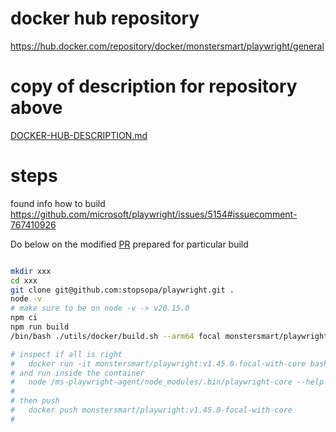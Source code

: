 

# docker hub repository

https://hub.docker.com/repository/docker/monstersmart/playwright/general

# copy of description for repository above

[DOCKER-HUB-DESCRIPTION.md](DOCKER-HUB-DESCRIPTION.md)

# steps

found info how to build https://github.com/microsoft/playwright/issues/5154#issuecomment-767410926

Do below on the modified [PR](https://github.com/stopsopa/playwright/pull/1) prepared for particular build

```sh

mkdir xxx
cd xxx
git clone git@github.com:stopsopa/playwright.git .
node -v
# make sure to be on node -v -> v20.15.0
npm ci
npm run build
/bin/bash ./utils/docker/build.sh --arm64 focal monstersmart/playwright:v1.45.0-focal-with-core

# inspect if all is right
#   docker run -it monstersmart/playwright:v1.45.0-focal-with-core bash
# and run inside the container
#   node /ms-playwright-agent/node_modules/.bin/playwright-core --help
# 
# then push
#   docker push monstersmart/playwright:v1.45.0-focal-with-core
# 

```